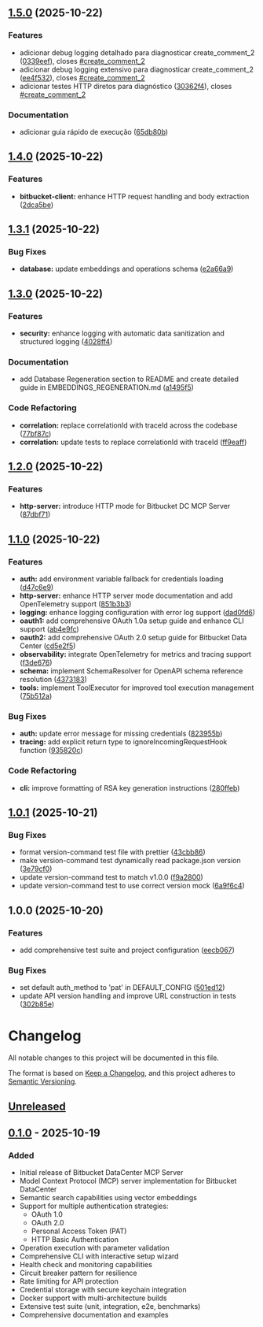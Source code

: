 ## [1.5.0](https://github.com/guercheLE/bitbucket-dc-mcp/compare/v1.4.0...v1.5.0) (2025-10-22)

### Features

* adicionar debug logging detalhado para diagnosticar create_comment_2 ([0339eef](https://github.com/guercheLE/bitbucket-dc-mcp/commit/0339eefa84f342865f8f2d805cccb2ec2bc87964)), closes [#create_comment_2](https://github.com/guercheLE/bitbucket-dc-mcp/issues/create_comment_2)
* adicionar debug logging extensivo para diagnosticar create_comment_2 ([ee4f532](https://github.com/guercheLE/bitbucket-dc-mcp/commit/ee4f532bb22a956df3c6ebebc4c0325afed53d66)), closes [#create_comment_2](https://github.com/guercheLE/bitbucket-dc-mcp/issues/create_comment_2)
* adicionar testes HTTP diretos para diagnóstico ([30362f4](https://github.com/guercheLE/bitbucket-dc-mcp/commit/30362f4d3d11dac4694294052bc278ecd68c490f)), closes [#create_comment_2](https://github.com/guercheLE/bitbucket-dc-mcp/issues/create_comment_2)

### Documentation

* adicionar guia rápido de execução ([65db80b](https://github.com/guercheLE/bitbucket-dc-mcp/commit/65db80bb047f221fed49448b4fd81ee5f07287e4))

## [1.4.0](https://github.com/guercheLE/bitbucket-dc-mcp/compare/v1.3.1...v1.4.0) (2025-10-22)

### Features

* **bitbucket-client:** enhance HTTP request handling and body extraction ([2dca5be](https://github.com/guercheLE/bitbucket-dc-mcp/commit/2dca5be7acd3b306fade7d628a61ce39314a963b))

## [1.3.1](https://github.com/guercheLE/bitbucket-dc-mcp/compare/v1.3.0...v1.3.1) (2025-10-22)

### Bug Fixes

* **database:** update embeddings and operations schema ([e2a66a9](https://github.com/guercheLE/bitbucket-dc-mcp/commit/e2a66a9a520690f1e94e10c5c484eec62ba279c2))

## [1.3.0](https://github.com/guercheLE/bitbucket-dc-mcp/compare/v1.2.0...v1.3.0) (2025-10-22)

### Features

* **security:** enhance logging with automatic data sanitization and structured logging ([4028ff4](https://github.com/guercheLE/bitbucket-dc-mcp/commit/4028ff41dfb37ecd3eeae3eac92cb0d51d48e394))

### Documentation

* add Database Regeneration section to README and create detailed guide in EMBEDDINGS_REGENERATION.md ([a1495f5](https://github.com/guercheLE/bitbucket-dc-mcp/commit/a1495f5b6818f2e464309c5686f4c91b1883e9c6))

### Code Refactoring

* **correlation:** replace correlationId with traceId across the codebase ([77bf87c](https://github.com/guercheLE/bitbucket-dc-mcp/commit/77bf87c0aaab26c7eafdc82e3425f046e3c8e70d))
* **correlation:** update tests to replace correlationId with traceId ([ff9eaff](https://github.com/guercheLE/bitbucket-dc-mcp/commit/ff9eaff783a0c77a060228856660a5e650c38eef))

## [1.2.0](https://github.com/guercheLE/bitbucket-dc-mcp/compare/v1.1.0...v1.2.0) (2025-10-22)

### Features

* **http-server:** introduce HTTP mode for Bitbucket DC MCP Server ([87dbf71](https://github.com/guercheLE/bitbucket-dc-mcp/commit/87dbf712707133dace0827ed9cd9caa9029db41e))

## [1.1.0](https://github.com/guercheLE/bitbucket-dc-mcp/compare/v1.0.1...v1.1.0) (2025-10-22)

### Features

* **auth:** add environment variable fallback for credentials loading ([d47c6e9](https://github.com/guercheLE/bitbucket-dc-mcp/commit/d47c6e9800165d4cc8e901ac3da9219607383c15))
* **http-server:** enhance HTTP server mode documentation and add OpenTelemetry support ([851b3b3](https://github.com/guercheLE/bitbucket-dc-mcp/commit/851b3b3e7dd37c1988d17422561f4921b60efc39))
* **logging:** enhance logging configuration with error log support ([dad0fd6](https://github.com/guercheLE/bitbucket-dc-mcp/commit/dad0fd65247179888320d876f43ac87eacb6b8a8))
* **oauth1:** add comprehensive OAuth 1.0a setup guide and enhance CLI support ([ab4e9fc](https://github.com/guercheLE/bitbucket-dc-mcp/commit/ab4e9fc582bb71c13fbd3855060885772a498da0))
* **oauth2:** add comprehensive OAuth 2.0 setup guide for Bitbucket Data Center ([cd5e2f5](https://github.com/guercheLE/bitbucket-dc-mcp/commit/cd5e2f56e80cdff5e4ca55e5df26e0024dbdfc20))
* **observability:** integrate OpenTelemetry for metrics and tracing support ([f3de676](https://github.com/guercheLE/bitbucket-dc-mcp/commit/f3de6768f5afda49e7539b4be04e8ebd93130c12))
* **schema:** implement SchemaResolver for OpenAPI schema reference resolution ([4373183](https://github.com/guercheLE/bitbucket-dc-mcp/commit/43731838bb54d043a22c33f386997238b4f24c48))
* **tools:** implement ToolExecutor for improved tool execution management ([75b512a](https://github.com/guercheLE/bitbucket-dc-mcp/commit/75b512a8bde409781c7a28a5f875bd8af8d71bd8))

### Bug Fixes

* **auth:** update error message for missing credentials ([823955b](https://github.com/guercheLE/bitbucket-dc-mcp/commit/823955be322dd71c700b9539a147edb857246193))
* **tracing:** add explicit return type to ignoreIncomingRequestHook function ([935820c](https://github.com/guercheLE/bitbucket-dc-mcp/commit/935820cda0e6e06e151c402db2eb50010669b7fb))

### Code Refactoring

* **cli:** improve formatting of RSA key generation instructions ([280ffeb](https://github.com/guercheLE/bitbucket-dc-mcp/commit/280ffeb7a62a9887b5d30fd5a108298293509ac0))

## [1.0.1](https://github.com/guercheLE/bitbucket-dc-mcp/compare/v1.0.0...v1.0.1) (2025-10-21)

### Bug Fixes

* format version-command test file with prettier ([43cbb86](https://github.com/guercheLE/bitbucket-dc-mcp/commit/43cbb86dd660157a703f55f6092d462f60962752))
* make version-command test dynamically read package.json version ([3e79cf0](https://github.com/guercheLE/bitbucket-dc-mcp/commit/3e79cf019956bd028dbffdd3e5eda115d8a82f72))
* update version-command test to match v1.0.0 ([f9a2800](https://github.com/guercheLE/bitbucket-dc-mcp/commit/f9a2800591e079416754a17dc96bd12c47ff3fc8))
* update version-command test to use correct version mock ([6a9f6c4](https://github.com/guercheLE/bitbucket-dc-mcp/commit/6a9f6c49e671b10b442804177de35c8afae910d6))

## 1.0.0 (2025-10-20)

### Features

* add comprehensive test suite and project configuration ([eecb067](https://github.com/guercheLE/bitbucket-dc-mcp/commit/eecb06700a307fd1316bcaf421f95a17abfda721))

### Bug Fixes

* set default auth_method to 'pat' in DEFAULT_CONFIG ([501ed12](https://github.com/guercheLE/bitbucket-dc-mcp/commit/501ed120545bc84e417b9dcd9291c1dcd505d56f))
* update API version handling and improve URL construction in tests ([302b85e](https://github.com/guercheLE/bitbucket-dc-mcp/commit/302b85ea385ca913ec79b742561bf26b44c98f56))

# Changelog

All notable changes to this project will be documented in this file.

The format is based on [Keep a Changelog](https://keepachangelog.com/en/1.0.0/),
and this project adheres to [Semantic Versioning](https://semver.org/spec/v2.0.0.html).

## [Unreleased]

## [0.1.0] - 2025-10-19

### Added
- Initial release of Bitbucket DataCenter MCP Server
- Model Context Protocol (MCP) server implementation for Bitbucket DataCenter
- Semantic search capabilities using vector embeddings
- Support for multiple authentication strategies:
  - OAuth 1.0
  - OAuth 2.0
  - Personal Access Token (PAT)
  - HTTP Basic Authentication
- Operation execution with parameter validation
- Comprehensive CLI with interactive setup wizard
- Health check and monitoring capabilities
- Circuit breaker pattern for resilience
- Rate limiting for API protection
- Credential storage with secure keychain integration
- Docker support with multi-architecture builds
- Extensive test suite (unit, integration, e2e, benchmarks)
- Comprehensive documentation and examples

[Unreleased]: https://github.com/guercheLE/bitbucket-dc-mcp/compare/v0.1.0...HEAD
[0.1.0]: https://github.com/guercheLE/bitbucket-dc-mcp/releases/tag/v0.1.0

